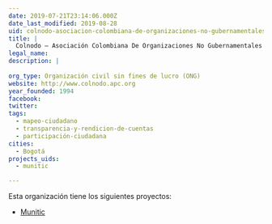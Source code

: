 ```yaml
---
date: 2019-07-21T23:14:06.000Z
date_last_modified: 2019-08-28
uid: colnodo-asociacion-colombiana-de-organizaciones-no-gubernamentales-para-la-comunicacion-via-correo-electronico
title: |
  Colnodo – Asociación Colombiana De Organizaciones No Gubernamentales Para La Comunicación Vía Correo Electrónico
legal_name: 
description: |
  
org_type: Organización civil sin fines de lucro (ONG)
website: http://www.colnodo.apc.org
year_founded: 1994
facebook: 
twitter: 
tags:
  - mapeo-ciudadano
  - transparencia-y-rendicion-de-cuentas
  - participación-ciudadana
cities: 
  - Bogotá
projects_uids:
  - munitic

---
```


Esta organización tiene los siguientes proyectos:

- [Munitic](/proyectos/munitic)
